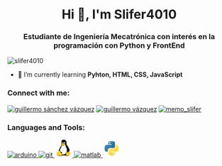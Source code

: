 <h1 align="center">Hi 👋, I'm Slifer4010</h1>
<h3 align="center">Estudiante de Ingeniería Mecatrónica con interés en la programación con Python y FrontEnd</h3>

<p align="left"> <img src="https://komarev.com/ghpvc/?username=slifer4010&label=Profile%20views&color=0e75b6&style=flat" alt="slifer4010" /> </p>

- 🌱 I’m currently learning **Pyhton, HTML, CSS, JavaScript**

<h3 align="left">Connect with me:</h3>
<p align="left">
<a href="https://www.linkedin.com/in/sanchezvazquezguillermo/" target="blank"><img align="center" src="https://raw.githubusercontent.com/rahuldkjain/github-profile-readme-generator/master/src/images/icons/Social/linked-in-alt.svg" alt="guillermo sánchez vázquez" height="30" width="40" /></a>
<a href="https://www.facebook.com/profile.php?id=100088567210497" target="blank"><img align="center" src="https://raw.githubusercontent.com/rahuldkjain/github-profile-readme-generator/master/src/images/icons/Social/facebook.svg" alt="guillermo vázquez" height="30" width="40" /></a>
<a href="https://instagram.com/memo_slifer" target="blank"><img align="center" src="https://raw.githubusercontent.com/rahuldkjain/github-profile-readme-generator/master/src/images/icons/Social/instagram.svg" alt="memo_slifer" height="30" width="40" /></a>
</p>

<h3 align="left">Languages and Tools:</h3>
<p align="left"> <a href="https://www.arduino.cc/" target="_blank" rel="noreferrer"> <img src="https://cdn.worldvectorlogo.com/logos/arduino-1.svg" alt="arduino" width="40" height="40"/> </a><a href="https://git-scm.com/" target="_blank" rel="noreferrer"> <img src="https://www.vectorlogo.zone/logos/git-scm/git-scm-icon.svg" alt="git" width="40" height="40"/> </a> <a href="https://www.linux.org/" target="_blank" rel="noreferrer"> <img src="https://raw.githubusercontent.com/devicons/devicon/master/icons/linux/linux-original.svg" alt="linux" width="40" height="40"/> </a> <a href="https://www.mathworks.com/" target="_blank" rel="noreferrer"> <img src="https://upload.wikimedia.org/wikipedia/commons/2/21/Matlab_Logo.png" alt="matlab" width="40" height="40"/> </a> <a href="https://www.python.org" target="_blank" rel="noreferrer"> <img src="https://raw.githubusercontent.com/devicons/devicon/master/icons/python/python-original.svg" alt="python" width="40" height="40"/> </a> </p>

